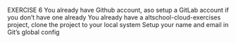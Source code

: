 EXERCISE 6
You already have Github account, aso setup a GitLab account if you don’t have one already
You already have a altschool-cloud-exercises project, clone the project to your local system
Setup your name and email in Git’s global config
